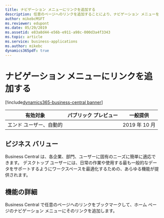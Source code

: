 ```yaml
---
title: ナビゲーション メニューにリンクを追加する
description: 任意のページへのリンクを追加することにより、ナビゲーション メニューをパーソナライズします。
author: mikebcMSFT
ms.reviewer: edupont
ms.date: 05/29/2019
ms.assetid: e83a8d44-e56b-e911-a98c-000d3a4f3343
ms.topic: article
ms.service: business-applications
ms.author: mikebc
dynamics365pdf: true
---
```

# <a name="add-links-to-your-navigation-menu"></a>ナビゲーション メニューにリンクを追加する
[!include[dynamics365-business-central banner](../includes/dynamics365-business-central.md)]

| 有効対象    |  パブリック プレビュー | 一般提供 | 
| ---------- | ---------- |---------- |
|エンド ユーザー、自動的|| 2019 年 10 月|


## <a name="business-value"></a>ビジネス バリュー
<!-- bv start -->
Business Central は、各企業、部門、ユーザーに固有のニーズに簡単に適応できます。 デスクトップ ユーザーには、日常の作業や使用する最も一般的なデータをサポートするようにワークスペースを最適化するための、あらゆる機能が提供されます。
<!-- bv end -->



## <a name="feature-details"></a>機能の詳細
<!--feature detail start -->
Business Central で任意のページへのリンクをブックマークして、ホーム ページのナビゲーション メニューにそのリンクを追加します。
<!--feature detail end -->










